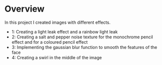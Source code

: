 # Overview
In this project I created images with different effects.
- 1: Creating a light leak effect and a rainbow light leak
- 2: Creating a salt and pepper noise texture for the monochrome pencil effect and for a coloured pencil effect
- 3: Implementing the gaussian blur function to smooth the features of the face
- 4: Creating a swirl in the middle of the image
